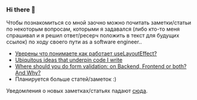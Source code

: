 ### Hi there 👋

Чтобы познакомиться со мной заочно можно почитать заметки/статьи по некоторым вопросам, которыми я задавался (либо кто-то меня спрашивал и я решил ответ/ресерч положить в текст для будущих ссылок) по ходу своего пути as a software engineer..

- [Уверены что понимаете как работает useLayoutEffect?](https://gist.github.com/kinda-neat/1d65872a5d2c2bf257bbc61c113039a7)
- [Ubiquitous ideas that underpin code I write](https://gist.github.com/kinda-neat/9f2d2fcec5757a5e6fa2bc5f0c337471)
- [Where should you do form validation: on Backend, Frontend or both? And Why?](https://gist.github.com/kinda-neat/f821fe5d93d925f04f4b4cca032f057d)
- Планируется больше статей/заметок :)

Уведомления о новых заметках/статьях падают [сюда](https://t.me/kinda_neat_sharing).
